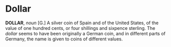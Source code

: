 # Dollar

**DOLLAR**, _noun_ \[G.\] A silver coin of Spain and of the United States, of the value of one hundred cents, or four shillings and sixpence sterling. The _dollar_ seems to have been originally a German coin, and in different parts of Germany, the name is given to coins of different values.